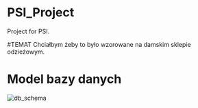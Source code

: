 # PSI_Project
Project for PSI.

#TEMAT
Chciałbym żeby to było wzorowane na damskim sklepie odzieżowym.


# Model bazy danych
![db_schema](https://user-images.githubusercontent.com/46679014/106076432-d459f100-610f-11eb-908b-c7fb8d2c1c10.png)



